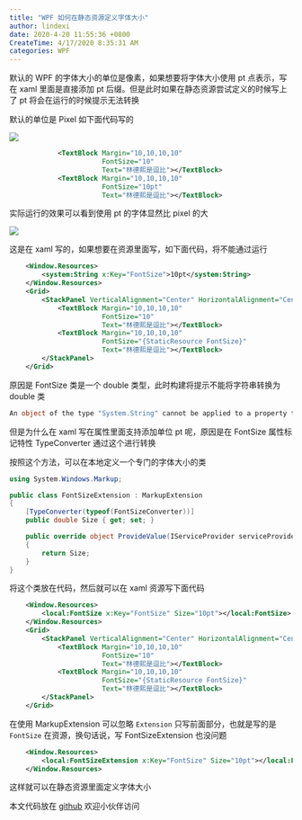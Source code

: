 ```yaml
---
title: "WPF 如何在静态资源定义字体大小"
author: lindexi
date: 2020-4-20 11:55:36 +0800
CreateTime: 4/17/2020 8:35:31 AM
categories: WPF
---
```


默认的 WPF 的字体大小的单位是像素，如果想要将字体大小使用 pt 点表示，写在 xaml 里面是直接添加 pt 后缀。但是此时如果在静态资源尝试定义的时候写上了 pt 将会在运行的时候提示无法转换

<!--more-->


<!-- CreateTime:4/17/2020 8:35:31 AM -->

<!-- 发布 -->

默认的单位是 Pixel 如下面代码写的

<!-- ![](image/WPF 如何在静态资源定义字体大小/WPF 如何在静态资源定义字体大小0.png) -->

![](http://image.acmx.xyz/lindexi%2F2020417839401095.jpg)

```xml
            <TextBlock Margin="10,10,10,10"
                       FontSize="10"
                       Text="林德熙是逗比"></TextBlock>
            <TextBlock Margin="10,10,10,10"
                       FontSize="10pt"
                       Text="林德熙是逗比"></TextBlock>
```

实际运行的效果可以看到使用 pt 的字体显然比 pixel 的大

<!-- ![](image/WPF 如何在静态资源定义字体大小/WPF 如何在静态资源定义字体大小1.png) -->

![](http://image.acmx.xyz/lindexi%2F2020417840398346.jpg)

这是在 xaml 写的，如果想要在资源里面写，如下面代码，将不能通过运行

```xml
    <Window.Resources>
        <system:String x:Key="FontSize">10pt</system:String>
    </Window.Resources>
    <Grid>
        <StackPanel VerticalAlignment="Center" HorizontalAlignment="Center">
            <TextBlock Margin="10,10,10,10"
                       FontSize="10"
                       Text="林德熙是逗比"></TextBlock>
            <TextBlock Margin="10,10,10,10"
                       FontSize="{StaticResource FontSize}"
                       Text="林德熙是逗比"></TextBlock>
        </StackPanel>
    </Grid>
```

原因是 FontSize 类是一个 double 类型，此时构建将提示不能将字符串转换为 double 类

```csharp
An object of the type "System.String" cannot be applied to a property that expects the type "System.Double".	CelakercalbochallhiNerjufeeqalchelfu	MainWindow.xaml	19	
```

但是为什么在 xaml 写在属性里面支持添加单位 pt 呢，原因是在 FontSize 属性标记特性 TypeConverter 通过这个进行转换

按照这个方法，可以在本地定义一个专门的字体大小的类

```csharp
using System.Windows.Markup;

public class FontSizeExtension : MarkupExtension
{
    [TypeConverter(typeof(FontSizeConverter))]
    public double Size { get; set; }

    public override object ProvideValue(IServiceProvider serviceProvider)
    {
        return Size;
    }
}
```

将这个类放在代码，然后就可以在 xaml 资源写下面代码

```xml
    <Window.Resources>
        <local:FontSize x:Key="FontSize" Size="10pt"></local:FontSize>
    </Window.Resources>
    <Grid>
        <StackPanel VerticalAlignment="Center" HorizontalAlignment="Center">
            <TextBlock Margin="10,10,10,10"
                       FontSize="10"
                       Text="林德熙是逗比"></TextBlock>
            <TextBlock Margin="10,10,10,10"
                       FontSize="{StaticResource FontSize}"
                       Text="林德熙是逗比"></TextBlock>
        </StackPanel>
    </Grid>
```

在使用 MarkupExtension 可以忽略 `Extension` 只写前面部分，也就是写的是 `FontSize` 在资源，换句话说，写 FontSizeExtension 也没问题

```xml
    <Window.Resources>
        <local:FontSizeExtension x:Key="FontSize" Size="10pt"></local:FontSizeExtension>
    </Window.Resources>
```

这样就可以在静态资源里面定义字体大小

本文代码放在 [github](https://github.com/lindexi/lindexi_gd/tree/46c42c17d0a23370ae0fe3c064c68420efa9c92d/CelakercalbochallhiNerjufeeqalchelfu) 欢迎小伙伴访问

